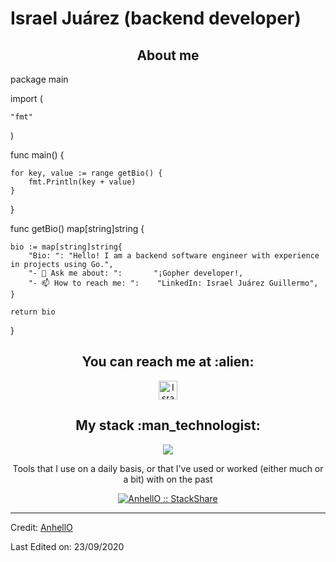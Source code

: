 # Israel Juárez (backend developer)

<h2 align="center">About me</h2>

package main

import (

	"fmt"
 
)


func main() {

	for key, value := range getBio() {
		fmt.Println(key + value)
	}
}


func getBio() map[string]string {

	bio := map[string]string{
		"Bio: ": "Hello! I am a backend software engineer with experience in projects using Go.",
		"- 💬 Ask me about: ":       "¡Gopher developer!,
		"- 📫 How to reach me: ":    "LinkedIn: Israel Juárez Guillermo",
	}
 
	return bio
}

<h2 align="center">You can reach me at :alien:</h2>

<p align="center">

  <a href="www.linkedin.com/in/israel-juárez-guillermo-b04aa2283">
    <img src="https://www.vectorlogo.zone/logos/linkedin/linkedin-icon.svg" alt="Israel Juárez´s LinkedIn Profile" height="30" width="30">
  </a>

</p>

<h2 align="center">My stack :man_technologist:</h2>
<p align="center">
  <a href="https://skillicons.dev">
    <img src="https://skillicons.dev/icons?i=golang,git,postman,postgres,docker,mongodb,)](https://skillicons.dev" />
  </a>
</p>


<p align="center">Tools that I use on a daily basis, or that I've used or worked (either much or a bit) with on the past</p>
<p align="center">
  <a href="https://stackshare.io/anhello/my-personal-stack">
    <img src="http://img.shields.io/badge/tech-stack-0690fa.svg?style=flat" alt="AnhellO :: StackShare" />
  </a>
</p>

<!-- <h2 align="center">Github stats :bar_chart:</h2>

<h4 align="center">Top langs :tongue:</h4>

<p align="center"><img src="https://github-readme-stats.vercel.app/api/top-langs/?username=IsraelTeo&langs_count=10&theme=tokyonight&layout=compact" alt="AnhellO :: Top Langs" /></p>

<h4 align="center">Profile stats :musical_keyboard:</h4>

<p align="center"><img src="https://github-readme-stats.vercel.app/api?username=IsraelTeo&show_icons=true&theme=synthwave" alt="AnhellO :: Profile Stats" /></p>

<p align="center"><img src="https://thumbs.gfycat.com/GoodnaturedFondGaur-size_restricted.gif" alt="Synthwave" height="300" width="500"></p>
-->

----
Credit: [AnhellO](https://github.com/AnhellO)

Last Edited on: 23/09/2020
